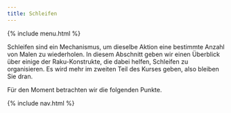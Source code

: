 ```yaml
---
title: Schleifen
---
```


{% include menu.html %}

Schleifen sind ein Mechanismus, um dieselbe Aktion eine bestimmte Anzahl von Malen zu wiederholen. In diesem Abschnitt geben wir einen Überblick über einige der Raku-Konstrukte, die dabei helfen, Schleifen zu organisieren. Es wird mehr im zweiten Teil des Kurses geben, also bleiben Sie dran.

Für den Moment betrachten wir die folgenden Punkte.

{% include nav.html %}